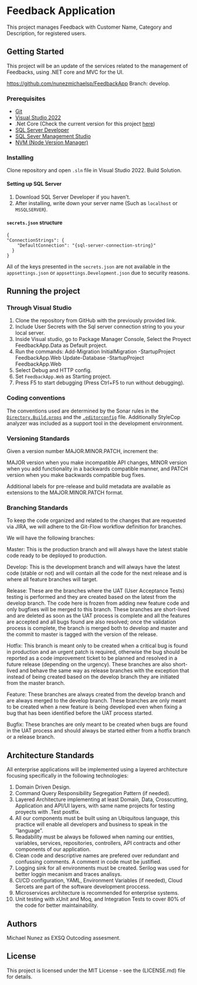 # Feedback Application

This project manages Feedback with Customer Name, Category and Description, for registered users.

## Getting Started

This project will be an update of the services related to the management of Feedbacks, using .NET core and MVC for the UI.

https://github.com/nunezmichaelsp/FeedbackApp
Branch: develop.

### Prerequisites

* [Git](https://git-scm.com/downloads)
* [Visual Studio 2022](https://visualstudio.microsoft.com/downloads/)
* .Net Core (Check the current version for this project [here](./Directory.Build.props))
* [SQL Server Developer](https://www.microsoft.com/en-us/sql-server/sql-server-downloads)
* [SQL Sever Management Studio](https://learn.microsoft.com/en-us/sql/ssms/download-sql-server-management-studio-ssms?view=sql-server-ver16)
* [NVM (Node Version Manager)](https://github.com/coreybutler/nvm-windows)

### Installing

Clone repository and open `.sln` file in Visual Studio 2022. Build Solution.

#### Setting up SQL Server

1. Download SQL Server Developer if you haven't.
2. After installing, write down your server name (Such as `localhost` or `MSSQLSERVER`).

#### `secrets.json` structure

```
{
"ConnectionStrings": {
    "DefaultConnection": "{sql-server-connection-string}"
  }
}
```
All of the keys presented in the `secrets.json` are not available in the `appsettings.json` or `appsettings.Development.json` due to security reasons.

## Running the project

### Through Visual Studio

1. Clone the repository from GitHub with the previously provided link.
2. Include User Secrets with the Sql server connection string to you your local server.
3. Inside Visual studio, go to Package Manager Console, Select the Proyect FeedbackApp.Data as Default project.
4. Run the commands: 
  Add-Migration InitialMigration -StartupProject FeedbackApp.Web
  Update-Database -StartupProject FeedbackApp.Web
5. Select Debug and HTTP config.
6. Set `FeedbackApp.Web` as Starting project.
7. Press F5 to start debugging (Press Ctrl+F5 to run without debugging).

### Coding conventions

The conventions used are determined by the Sonar rules in the [`Directory.Build.props`](./Directory.Build.props) and the [`.editorconfig`](./.editorconfig) file. Additionally StyleCop analyzer was included as a support tool in the development environment.

### Versioning Standards

Given a version number MAJOR.MINOR.PATCH, increment the:

MAJOR version when you make incompatible API changes,
MINOR version when you add functionality in a backwards compatible manner, and
PATCH version when you make backwards compatible bug fixes.

Additional labels for pre-release and build metadata are available as extensions to the MAJOR.MINOR.PATCH format.

### Branching Standards

To keep the code organized and related to the changes that are requested via JIRA, we will adhere to the Git-Flow workflow definition for branches.

We will have the following branches:

Master: This is the production branch and will always have the latest stable code ready to be deployed to production.

Develop: This is the development branch and will always have the latest code (stable or not) and will contain all the code for the next release and is where all feature branches will target.

Release: These are the branches where the UAT (User Acceptance Tests) testing is performed and they are created based on the latest from the develop branch. The code here is frozen from adding new feature code and only bugfixes will be merged to this branch. These branches are short-lived and are deleted as soon as the UAT process is complete and all the features are accepted and all bugs found are also resolved; once the validation process is complete, the branch is merged both to develop and master and the commit to master is tagged with the version of the release.

Hotfix: This branch is meant only to be created when a critical bug is found in production and an urgent patch is required, otherwise the bug should be reported as a code improvement ticket to be planned and resolved in a future release (depending on the urgency). These branches are also short-lived and behave the same way as release branches with the exception that instead of being created based on the develop branch they are initiated from the master branch.

Feature: These branches are always created from the develop branch and are always merged to the develop branch. These branches are only meant to be created when a new feature is being developed even when fixing a bug that has been identified before the UAT process started.

Bugfix: These branches are only meant to be created when bugs are found in the UAT process and should always be started either from a hotfix branch or a release branch.

## Architecture Standards

All enterprise applications will be implemented using a layered architecture focusing specifically in the following technologies:

1. Domain Driven Design.
2. Command Query Responsibility Segregation Pattern (if needed).
3. Layered Architecture implementing at least Domain, Data, Crosscutting, Application and API/UI layers, with same name projects for testing proyects with .Test postfix.
4. All our components must be built using an Ubiquitous language, this practice will enable all developers and business to speak in the “language”.
5. Readability must be always be followed when naming our entities, variables, services, repositories, controllers, API contracts and other components of our application.
6. Clean code and descriptive names are prefered over redundant and confussing comments. A comment in code must be justified.
7. Logging sink for all environments must be created. Serilog was used for better loggin mecanism and traces analisys.
8. CI/CD configuration, YAML, Environment Variables (if needed), Cloud Sercets are part of the software development proccess.
9. Microservices architecture is recommended for enterprise systems.
10. Unit testing with xUnit and Moq, and Integration Tests to cover 80% of the code for better maintainability.

## Authors

Michael Nunez as EXSQ Outcoding assesment.

## License

This project  is licensed under the MIT License - see the (LICENSE.md) file for details.
